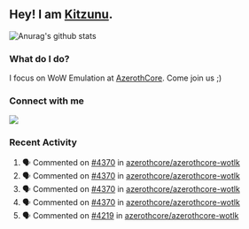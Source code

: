 ## Hey! I am [Kitzunu](https://Github.com/Kitzunu).

![Anurag's github stats](https://github-readme-stats.kitzunu.vercel.app/api?username=Kitzunu&show_icons=true)

### What do I do?

I focus on WoW Emulation at [AzerothCore](https://Github.com/AzerothCore). Come join us ;)

### Connect with me
[![](https://img.shields.io/badge/AzerothCore%20Discord-Connect%20with%20me!-green)](https://discord.com/invite/gkt4y2x)

### Recent Activity

<!--START_SECTION:activity-->
1. 🗣 Commented on [#4370](https://github.com/azerothcore/azerothcore-wotlk/issues/4370) in [azerothcore/azerothcore-wotlk](https://github.com/azerothcore/azerothcore-wotlk)
2. 🗣 Commented on [#4370](https://github.com/azerothcore/azerothcore-wotlk/issues/4370) in [azerothcore/azerothcore-wotlk](https://github.com/azerothcore/azerothcore-wotlk)
3. 🗣 Commented on [#4370](https://github.com/azerothcore/azerothcore-wotlk/issues/4370) in [azerothcore/azerothcore-wotlk](https://github.com/azerothcore/azerothcore-wotlk)
4. 🗣 Commented on [#4370](https://github.com/azerothcore/azerothcore-wotlk/issues/4370) in [azerothcore/azerothcore-wotlk](https://github.com/azerothcore/azerothcore-wotlk)
5. 🗣 Commented on [#4219](https://github.com/azerothcore/azerothcore-wotlk/issues/4219) in [azerothcore/azerothcore-wotlk](https://github.com/azerothcore/azerothcore-wotlk)
<!--END_SECTION:activity-->
